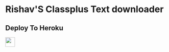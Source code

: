 # Rishav'S Classplus Text downloader

## Deploy To Heroku

<a href="https://heroku.com/deploy?template=https://github.com/rawal01singhbhati/Cp">
     <img height="30px" src="https://img.shields.io/badge/Deploy%20To%20Heroku-blueviolet?style=for-the-badge&logo=heroku">
  </a>
